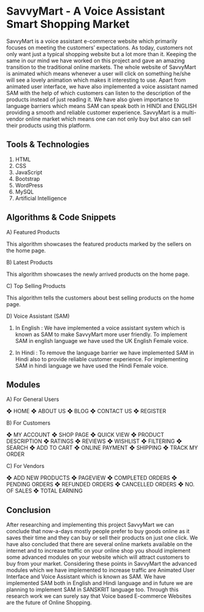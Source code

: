 # SavvyMart - A Voice Assistant Smart Shopping Market

SavvyMart is a voice assistant e-commerce website which primarily focuses on meeting the customers’ expectations. As today, customers not only want just a typical shopping website but a lot more than it. Keeping the same in our mind we have worked on this project and gave an amazing transition to the traditional online markets. The whole website of SavvyMart is animated which means whenever a user will click on something he/she will see a lovely animation which makes it interesting to use. Apart from animated user interface, we have also implemented a voice assistant named SAM with the help of which customers can listen to the description of the products instead of just reading it. We have also given importance to language barriers which means SAM can speak both in HINDI and ENGLISH providing a smooth and reliable customer experience. SavvyMart is a multi-vendor online market which means one can not only buy but also can sell their products using this platform.

## Tools & Technologies

1. HTML
2. CSS
3. JavaScript
4. Bootstrap 
5. WordPress
6. MySQL
7. Artificial Intelligence

## Algorithms & Code Snippets

A) Featured Products

This algorithm showcases the featured products marked by the
sellers on the home page.

B) Latest Products

This algorithm showcases the newly arrived products on the
home page.

C) Top Selling Products

This algorithm tells the customers about best selling products
on the home page.

D) Voice Assistant (SAM)

1) In English : We have implemented a voice assistant system
which is known as SAM to make SavvyMart more user
friendly. To implement SAM in english language we have
used the UK English Female voice.

2) In Hindi : To remove the language barrier we have
implemented SAM in Hindi also to provide reliable customer
experience. For implementing SAM in hindi language we have
used the Hindi Female voice.

## Modules

A) For General Users

  ❖ HOME
  ❖ ABOUT US
  ❖ BLOG
  ❖ CONTACT US
  ❖ REGISTER
  
B) For Customers

  ❖ MY ACCOUNT
  ❖ SHOP PAGE
  ❖ QUICK VIEW
  ❖ PRODUCT DESCRIPTION
  ❖ RATINGS
  ❖ REVIEWS
  ❖ WISHLIST
  ❖ FILTERING
  ❖ SEARCH
  ❖ ADD TO CART
  ❖ ONLINE PAYMENT
  ❖ SHIPPING
  ❖ TRACK MY ORDER

C) For Vendors

  ❖ ADD NEW PRODUCTS
  ❖ PAGEVIEW
  ❖ COMPLETED ORDERS
  ❖ PENDING ORDERS
  ❖ REFUNDED ORDERS
  ❖ CANCELLED ORDERS
  ❖ NO. OF SALES
  ❖ TOTAL EARNING

## Conclusion

After researching and implementing this project SavvyMart we can conclude that now-a-days mostly people prefer to buy goods online as it saves their time and they can buy or sell their products on just one click. We have also concluded that there are several online markets available on the internet and to increase traffic on your online shop you should implement some advanced modules on your website which will attract customers to buy from your market. Considering these points in SavvyMart the advanced modules which we have implemented to increase traffic are Animated User Interface and Voice Assistant which is known as SAM. We have implemented SAM both in English and Hindi language and in future we are planning to implement SAM in SANSKRIT language too. Through this research work we can surely say that Voice based E-commerce Websites are the future of Online Shopping.
